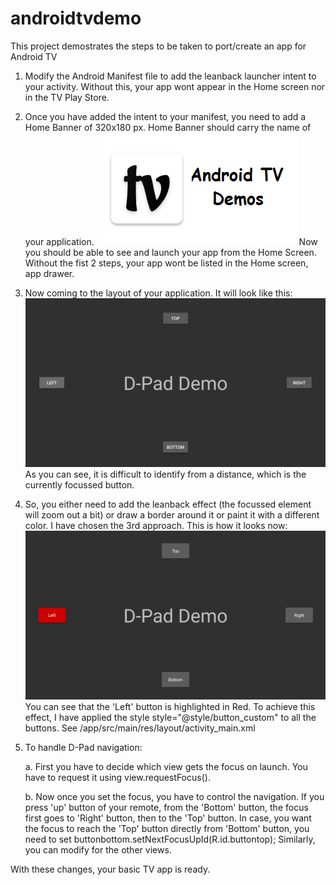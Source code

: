 # androidtvdemo
This project demostrates the steps to be taken to port/create an app for Android TV

1. Modify the Android Manifest file to add the leanback launcher intent to your activity.
Without this, your app wont appear in the Home screen nor in the TV Play Store.

2. Once you have added the intent to your manifest, you need to add a Home Banner of 320x180 px. 
Home Banner should carry the name of your application.
![Alt text](/app/src/main/res/mipmap-xhdpi/home_tv.png?raw=true "Home Banner")
Now you should be able to see and launch your app from the Home Screen.
Without the fist 2 steps, your app wont be listed in the Home screen, app drawer.

3. Now coming to the layout of your application. It will look like this:
![Alt text](/screenshots/buttons_no_style.png?raw=true "Buttons with No Styling")
As you can see, it is difficult to identify from a distance, which is the currently focussed button.

4. So, you either need to add the leanback effect (the focussed element will zoom out a bit) or draw a border around it
or paint it with a different color. I have chosen the 3rd approach. This is how it looks now:
![Alt text](/screenshots/button_with_style.png?raw=true "Buttons with Styling")
You can see that the 'Left' button is highlighted in Red.
To achieve this effect, I have applied the style style="@style/button_custom" to all the buttons.
See /app/src/main/res/layout/activity_main.xml

5. To handle D-Pad navigation:

    a. First you have to decide which view gets the focus on launch.
    You have to request it using view.requestFocus().
    
    b. Now once you set the focus, you have to control the navigation.
    If you press 'up' button of your remote, from the 'Bottom' button, the focus first goes to 'Right' button, then to the 'Top' button. In case, you want the focus to reach the 'Top' button directly from 'Bottom' button, you need to set
    buttonbottom.setNextFocusUpId(R.id.buttontop);
Similarly, you can modify for the other views.

With these changes, your basic TV app is ready.

